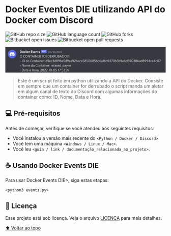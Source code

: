 # Docker Eventos DIE utilizando API do Docker com Discord

<!---Esses são exemplos. Veja https://shields.io para outras pessoas ou para personalizar este conjunto de escudos. Você pode querer incluir dependências, status do projeto e informações de licença aqui--->

![GitHub repo size](https://img.shields.io/github/repo-size/erik-nathan/script-docker-events-die?style=for-the-badge)
![GitHub language count](https://img.shields.io/github/languages/count/erik-nathan/script-docker-events-die?style=for-the-badge)
![GitHub forks](https://img.shields.io/github/forks/erik-nathan/script-docker-events-die?style=for-the-badge)
![Bitbucket open issues](https://img.shields.io/bitbucket/issues/erik-nathan/script-docker-events-die?style=for-the-badge)
![Bitbucket open pull requests](https://img.shields.io/bitbucket/pr-raw/erik-nathan/script-docker-events-die?style=for-the-badge)

<img src="img/img-discord.png" alt="Imagem do Discord com aleta do events">

> Este é um script feito em python utilizando a API do Docker. Consiste em sempre que um container for derrubado o script manda um aletar em algum canal de texto do Discord com algumas informações do container como: ID, Nome, Data e Hora.

## 💻 Pré-requisitos

Antes de começar, verifique se você atendeu aos seguintes requisitos:
<!---Estes são apenas requisitos de exemplo. Adicionar, duplicar ou remover conforme necessário--->
* Você instalou a versão mais recente do `<Python / Docker / Discord>`
* Você tem uma máquina `<Windows / Linux / Mac>`.
* Você leu `<guia / link / documentação_relacionada_ao_projeto>`.

## ☕ Usando Docker Events DIE

Para usar Docker Events DIE>, siga estas etapas:

```
<python3 events.py>
```

## 📝 Licença

Esse projeto está sob licença. Veja o arquivo [LICENÇA](LICENSE.md) para mais detalhes.

[⬆ Voltar ao topo](#script-docker-events-die)<br>
